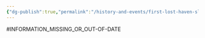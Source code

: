 ```yaml
---
{"dg-publish":true,"permalink":"/history-and-events/first-lost-haven-slave-revolt/","updated":"2025-08-11T11:53:31.580+01:00"}
---
```


#INFORMATION_MISSING_OR_OUT-OF-DATE 

